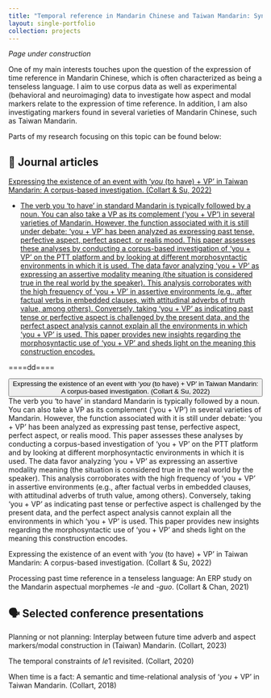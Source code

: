 ```yaml
---
title: "Temporal reference in Mandarin Chinese and Taiwan Mandarin: Syntax and semantics, corpus and experiments"
layout: single-portfolio
collection: projects
---
```


<i>Page under construction</i>

One of my main interests touches upon the question of the expression of time reference in Mandarin Chinese, which is often characterized as being a tenseless language. I aim to use corpus data as well as experimental (behavioral and neuroimaging) data to investigate how aspect and modal markers relate to the expression of time reference. In addition, I am also investigating markers found in several varieties of Mandarin Chinese, such as Taiwan Mandarin.

Parts of my research focusing on this topic can be found below:

## &#128211; Journal articles

<div class="container">
		<a href="#" class="work" id="work">Expressing the existence of an event with ‘<i>you</i> (to have) + VP’ in Taiwan Mandarin: A corpus-based investigation. (Collart & Su, 2022)</a>
		<ul class="dropdown" id="dropdown">
			<!-- <span class="triangle"></span> -->
			<li><a href="#">The verb you ‘to have’ in standard Mandarin is typically followed by a noun. You can also take a VP as its complement (‘you + VP’) in several varieties of Mandarin. However, the function associated with it is still under debate: ‘you + VP’ has been analyzed as expressing past tense, perfective aspect, perfect aspect, or realis mood. This paper assesses these analyses by conducting a corpus-based investigation of ‘you + VP’ on the PTT platform and by looking at different morphosyntactic environments in which it is used. The data favor analyzing ‘you + VP’ as expressing an assertive modality meaning (the situation is considered true in the real world by the speaker). This analysis corroborates with the high frequency of ‘you + VP’ in assertive environments (e.g., after factual verbs in embedded clauses, with attitudinal adverbs of truth value, among others). Conversely, taking ‘you + VP’ as indicating past tense or perfective aspect is challenged by the present data, and the perfect aspect analysis cannot explain all the environments in which ‘you + VP’ is used. This paper provides new insights regarding the morphosyntactic use of ‘you + VP’ and sheds light on the meaning this construction encodes.
</a></li>
		</ul>
	</div>

====dd====

<div class="dropdown">
  <button onclick="myFunction()" class="dropbtn">Expressing the existence of an event with ‘<i>you</i> (to have) + VP’ in Taiwan Mandarin: A corpus-based investigation. (Collart & Su, 2022)</button>
  <div id="myDropdown" class="dropdown-content">
The verb you ‘to have’ in standard Mandarin is typically followed by a noun. You can also take a VP as its complement (‘you + VP’) in several varieties of Mandarin. However, the function associated with it is still under debate: ‘you + VP’ has been analyzed as expressing past tense, perfective aspect, perfect aspect, or realis mood. This paper assesses these analyses by conducting a corpus-based investigation of ‘you + VP’ on the PTT platform and by looking at different morphosyntactic environments in which it is used. The data favor analyzing ‘you + VP’ as expressing an assertive modality meaning (the situation is considered true in the real world by the speaker). This analysis corroborates with the high frequency of ‘you + VP’ in assertive environments (e.g., after factual verbs in embedded clauses, with attitudinal adverbs of truth value, among others). Conversely, taking ‘you + VP’ as indicating past tense or perfective aspect is challenged by the present data, and the perfect aspect analysis cannot explain all the environments in which ‘you + VP’ is used. This paper provides new insights regarding the morphosyntactic use of ‘you + VP’ and sheds light on the meaning this construction encodes.
  </div>
</div>


Expressing the existence of an event with ‘<i>you</i> (to have) + VP’ in Taiwan Mandarin: A corpus-based investigation. (Collart & Su, 2022)

Processing past time reference in a tenseless language: An ERP study on the Mandarin aspectual morphemes <i>-le</i> and <i>-guo</i>. (Collart & Chan, 2021)

## &#128483; Selected conference presentations

Planning or not planning: Interplay between future time adverb and aspect markers/modal construction in (Taiwan) Mandarin. (Collart, 2023)

The temporal constraints of <i>le</i>1 revisited. (Collart, 2020)

When time is a fact: A semantic and time-relational analysis of ‘<i>you</i> + VP’ in Taiwan Mandarin. (Collart, 2018)
